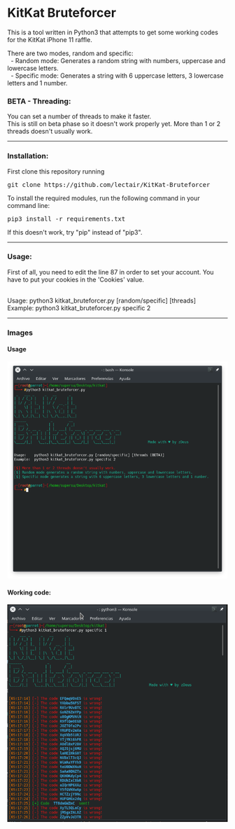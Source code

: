 <h1>KitKat Bruteforcer</h1>

This is a tool written in Python3 that attempts to get some working codes for the KitKat iPhone 11 raffle.

There are two modes, random and specific:<br>
    &nbsp;&nbsp;- Random mode: Generates a random string with numbers, uppercase and lowercase letters.<br>
    &nbsp;&nbsp;- Specific mode: Generates a string with 6 uppercase letters, 3 lowercase letters and 1 number.

<h3>BETA - Threading:</h3>
You can set a number of threads to make it faster.<br>
This is still on beta phase so it doesn't work properly yet.
More than 1 or 2 threads doesn't usually work.
<hr>
<h3>Installation:</h3>
First clone this repository running <pre>git clone https://github.com/lectair/KitKat-Bruteforcer</pre>
To install the required modules, run the following command in your command line: <pre>pip3 install -r requirements.txt</pre>
If this doesn't work, try "pip" instead of "pip3".

<hr>
<h3>Usage:</h3>
First of all, you need to edit the line 87 in order to set your account. You have to put your cookies in the 'Cookies' value.<br><br>

Usage:    python3 kitkat_bruteforcer.py [random/specific] [threads]<br>
Example:  python3 kitkat_bruteforcer.py specific 2

<hr>
<h3>Images</h3>
<h4>Usage</h4>
<img src="https://raw.githubusercontent.com/lectair/KitKat-Bruteforcer/master/usage.png" alt="Usage" style="size:2%;">
<h4>Working code:</h4>
<img src="https://raw.githubusercontent.com/lectair/KitKat-Bruteforcer/master/code_sent.png" alt="Code sent" style="size:2%;">
